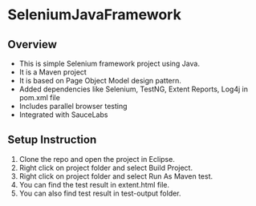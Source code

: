# SeleniumJavaFramework
## Overview

- This is simple Selenium framework project using Java.
- It is a Maven project
- It is based on Page Object Model design pattern.
- Added dependencies like Selenium, TestNG, Extent Reports, Log4j in pom.xml file
- Includes parallel browser testing
- Integrated with SauceLabs

## Setup Instruction

1. Clone the repo and open the project in Eclipse.
2. Right click on project folder and select Build Project.
3. Right click on project folder and select Run As Maven test.
4. You can find the test result in extent.html file.
5. You can also find test result in test-output folder.
